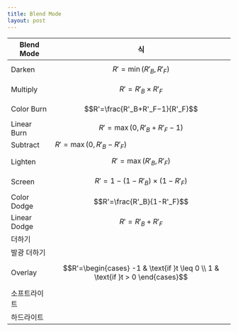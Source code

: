 ```yaml
---
title: Blend Mode
layout: post
---
```


|Blend Mode|식|
|---|---|
|Darken|$$R'=\min(R'_B, R'_F)$$|
|Multiply|$$R'=R'_B\times R'_F$$|
|Color Burn|$$R'=\frac{R'_B+R'_F−1}{R'_F}$$|
|Linear Burn|$$R'=\max(0, R'_B+R'_F−1)$$|
|Subtract|$R'=\max(0, R'_B-R'_F)$|
|Lighten|$$R'=\max(R'_B, R'_F)$$|
|Screen|$$R'=1-(1-R'_B)\times (1-R'_F)$$|
|Color Dodge|$$R'=\frac{R'_B}{1-R'_F}$$|
|Linear Dodge|$$R'=R'_B+R'_F$$|
|더하기| |
|발광 더하기| |
|Overlay|$$R'=\begin{cases} -1 & \text{if }t \leq 0 \\ 1 & \text{if }t > 0 \end{cases}$$|
|소프트라이트| |
|하드라이트| |
